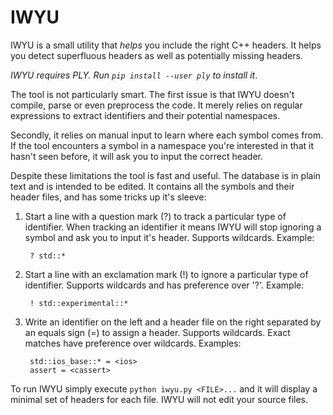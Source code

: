 # IWYU

IWYU is a small utility that _helps_ you include the right C++ headers. It helps
you detect superfluous headers as well as potentially missing headers.

_IWYU requires PLY. Run `pip install --user ply` to install it_.

The tool is not particularly smart. The first issue is that IWYU doesn't
compile, parse or even preprocess the code. It merely relies on regular
expressions to extract identifiers and their potential namespaces.

Secondly, it relies on manual input to learn where each symbol comes from. If
the tool encounters a symbol in a namespace you're interested in that it hasn't
seen before, it will ask you to input the correct header.

Despite these limitations the tool is fast and useful. The database is in plain
text and is intended to be edited. It contains all the symbols and their header
files, and has some tricks up it's sleeve:

1. Start a line with a question mark (?) to track a particular type of
   identifier. When tracking an identifier it means IWYU will stop ignoring a
   symbol and ask you to input it's header. Supports wildcards. Example:

        ? std::*

2. Start a line with an exclamation mark (!) to ignore a particular type of
   identifier. Supports wildcards and has preference over '?'. Example:

        ! std::experimental::*

3. Write an identifier on the left and a header file on the right separated by
   an equals sign (=) to assign a header. Supports wildcards. Exact matches have
   preference over wildcards. Examples:

        std::ios_base::* = <ios>
        assert = <cassert>

To run IWYU simply execute `python iwyu.py <FILE>...` and it will display a
minimal set of headers for each file. IWYU will not edit your source files.
